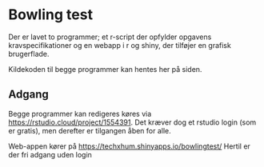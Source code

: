 # Bowling test
Der er lavet to programmer; et r-script der opfylder opgavens kravspecifikationer og en webapp i r og shiny, der tilføjer en grafisk brugerflade.

Kildekoden til begge programmer kan hentes her på siden.

## Adgang
Begge programmer kan redigeres køres via https://rstudio.cloud/project/1554391. Det kræver dog et rstudio login (som er gratis), men derefter er tilgangen åben for alle.

Web-appen kører på https://techxhum.shinyapps.io/bowlingtest/
Hertil er der fri adgang uden login